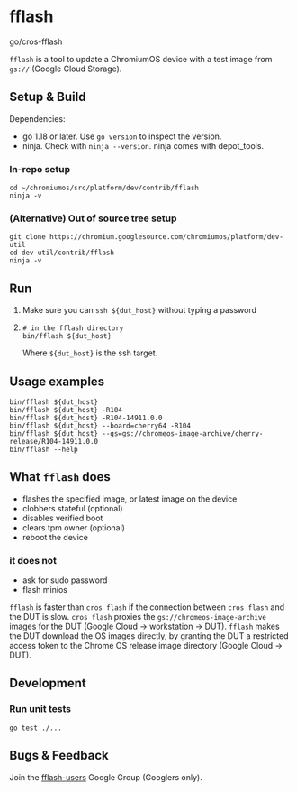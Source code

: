 # fflash

go/cros-fflash

`fflash` is a tool to update a ChromiumOS device with a test image from `gs://` (Google Cloud Storage).

## Setup & Build

Dependencies:

*   go 1.18 or later. Use `go version` to inspect the version.
*   ninja. Check with `ninja --version`. ninja comes with depot_tools.

### In-repo setup

```
cd ~/chromiumos/src/platform/dev/contrib/fflash
ninja -v
```

### (Alternative) Out of source tree setup

```
git clone https://chromium.googlesource.com/chromiumos/platform/dev-util
cd dev-util/contrib/fflash
ninja -v
```

## Run

1.  Make sure you can `ssh ${dut_host}` without typing a password

2.  ```
    # in the fflash directory
    bin/fflash ${dut_host}
    ```

    Where `${dut_host}` is the ssh target.

## Usage examples

```
bin/fflash ${dut_host}
bin/fflash ${dut_host} -R104
bin/fflash ${dut_host} -R104-14911.0.0
bin/fflash ${dut_host} --board=cherry64 -R104
bin/fflash ${dut_host} --gs=gs://chromeos-image-archive/cherry-release/R104-14911.0.0
bin/fflash --help
```

## What `fflash` does

*   flashes the specified image, or latest image on the device
*   clobbers stateful (optional)
*   disables verified boot
*   clears tpm owner (optional)
*   reboot the device

### it does not

*   ask for sudo password
*   flash minios

`fflash` is faster than `cros flash` if the connection between `cros flash` and the DUT is slow.
`cros flash` proxies the `gs://chromeos-image-archive` images for the DUT (Google Cloud -> workstation -> DUT).
`fflash` makes the DUT download the OS images directly, by granting the DUT a restricted
access token to the Chrome OS release image directory (Google Cloud -> DUT).

## Development

### Run unit tests

```
go test ./...
```

## Bugs & Feedback

Join the [fflash-users](https://groups.google.com/a/google.com/g/fflash-users) Google Group (Googlers only).
